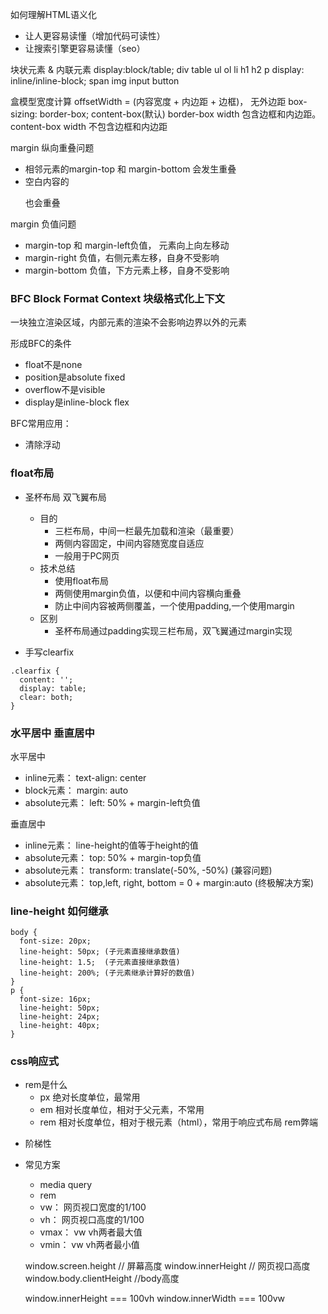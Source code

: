 如何理解HTML语义化
- 让人更容易读懂（增加代码可读性）
- 让搜索引擎更容易读懂（seo）

块状元素 & 内联元素
display:block/table;  div table ul ol li h1 h2 p
display: inline/inline-block;   span img input button

盒模型宽度计算
offsetWidth = (内容宽度 + 内边距 + 边框)， 无外边距
box-sizing: border-box;  content-box(默认)
border-box   width 包含边框和内边距。
content-box  width 不包含边框和内边距

margin 纵向重叠问题
- 相邻元素的margin-top 和 margin-bottom 会发生重叠
- 空白内容的<p></p> 也会重叠 

margin 负值问题
- margin-top 和 margin-left负值， 元素向上向左移动
- margin-right 负值，右侧元素左移，自身不受影响
- margin-bottom 负值，下方元素上移，自身不受影响 

### BFC Block Format Context  块级格式化上下文
一块独立渲染区域，内部元素的渲染不会影响边界以外的元素

形成BFC的条件
+ float不是none
+ position是absolute fixed
+ overflow不是visible
+ display是inline-block flex

BFC常用应用：
+ 清除浮动

### float布局
+ 圣杯布局 双飞翼布局
  - 目的
    + 三栏布局，中间一栏最先加载和渲染（最重要）
    + 两侧内容固定，中间内容随宽度自适应
    + 一般用于PC网页
  - 技术总结
    + 使用float布局
    + 两侧使用margin负值，以便和中间内容横向重叠
    + 防止中间内容被两侧覆盖，一个使用padding,一个使用margin
  - 区别
    + 圣杯布局通过padding实现三栏布局，双飞翼通过margin实现

+ 手写clearfix
```
.clearfix {
  content: '';
  display: table;
  clear: both;
}
```

### 水平居中 垂直居中
水平居中
+ inline元素： text-align: center
+ block元素： margin: auto
+ absolute元素： left: 50% + margin-left负值

垂直居中
+ inline元素： line-height的值等于height的值
+ absolute元素： top: 50% + margin-top负值
+ absolute元素： transform: translate(-50%, -50%)          (兼容问题)
+ absolute元素： top,left, right, bottom = 0 + margin:auto (终极解决方案)


### line-height 如何继承
```
body {
  font-size: 20px;
  line-height: 50px; (子元素直接继承数值)
  line-height: 1.5;  (子元素直接继承数值)
  line-height: 200%; (子元素继承计算好的数值)
}
p {
  font-size: 16px;
  line-height: 50px;
  line-height: 24px;
  line-height: 40px;
}
```

### css响应式
+ rem是什么 
  - px  绝对长度单位，最常用
  - em  相对长度单位，相对于父元素，不常用
  - rem 相对长度单位，相对于根元素（html），常用于响应式布局
rem弊端
 - 阶梯性
+ 常见方案
  - media query
  - rem
  -  vw： 网页视口宽度的1/100
  -  vh： 网页视口高度的1/100
  -  vmax： vw vh两者最大值
  -  vmin： vw vh两者最小值

  window.screen.height       // 屏幕高度
  window.innerHeight         // 网页视口高度
  window.body.clientHeight   //body高度

  window.innerHeight  === 100vh
  window.innerWidth  === 100vw